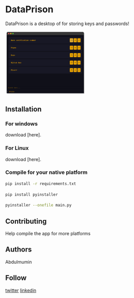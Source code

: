 # DataPrison

DataPrison is a desktop of for storing keys and passwords!

<img src="/images/DataPrison.png" alt="App Image" width="50%" height="50%"/>

## Installation

### For windows

download [here].

### For Linux

download [here].

### Compile for your native platform

```bash
pip install -r requirements.txt

pip install pyinstaller

pyinstaller --onefile main.py
```

## Contributing

Help compile the app for more platforms

## Authors

Abdulmumin

## Follow

[twitter](https://twitter.com/@abdulmuminYqn) [linkedin](https://linkedin.com/in/abdulmuminyqn)
